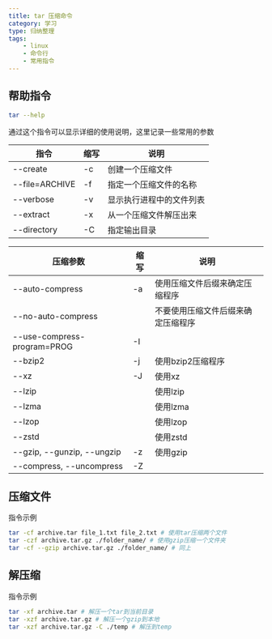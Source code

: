 ```yaml
---
title: tar 压缩命令
category: 学习
type: 归纳整理
tags:
    - linux
    - 命令行
    - 常用指令
---
```


## 帮助指令

```bash
tar --help
```

通过这个指令可以显示详细的使用说明，这里记录一些常用的参数

| 指令           | 缩写 | 说明                     |
| -------------- | ---- | ------------------------ |
| --create       | -c   | 创建一个压缩文件         |
| --file=ARCHIVE | -f   | 指定一个压缩文件的名称   |
| --verbose      | -v   | 显示执行进程中的文件列表 |
| --extract      | -x   | 从一个压缩文件解压出来   |
| --directory    | -C   | 指定输出目录             | 

| 压缩参数                    | 缩写 | 说明                               |
| --------------------------- | ---- | ---------------------------------- |
| --auto-compress             | -a   | 使用压缩文件后缀来确定压缩程序     |
| --no-auto-compress          |      | 不要使用压缩文件后缀来确定压缩程序 |
| --use-compress-program=PROG | -I   |                                    |
| --bzip2                     | -j   | 使用bzip2压缩程序                  |
| --xz                        | -J   | 使用xz                             |
| --lzip                      |      | 使用lzip                           |
| --lzma                      |      | 使用lzma                           |
| --lzop                      |      | 使用lzop                           |
| --zstd                      |      | 使用zstd                           |
| --gzip, --gunzip, --ungzip  | -z   | 使用gzip                           |
| --compress, --uncompress    | -Z   |                                    |

## 压缩文件

指令示例

```bash
tar -cf archive.tar file_1.txt file_2.txt # 使用tar压缩两个文件
tar -czf archive.tar.gz ./folder_name/ # 使用gzip压缩一个文件夹
tar -cf --gzip archive.tar.gz ./folder_name/ # 同上
```

## 解压缩

指令示例

```bash
tar -xf archive.tar # 解压一个tar到当前目录
tar -xzf archive.tar.gz # 解压一个gzip到本地
tar -xzf archive.tar.gz -C ./temp # 解压到temp
```
